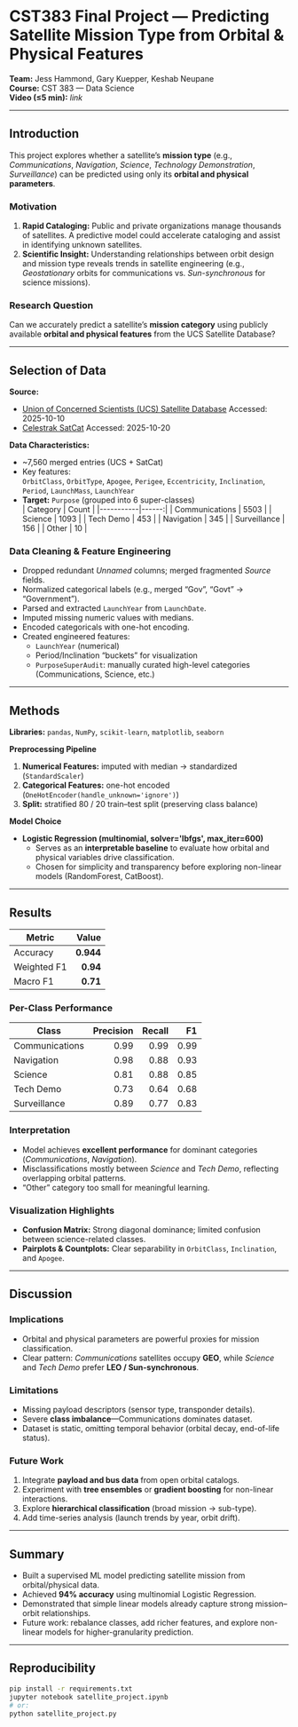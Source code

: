 # CST383 Final Project — Predicting Satellite Mission Type from Orbital & Physical Features

**Team:** Jess Hammond, Gary Kuepper, Keshab Neupane  
**Course:** CST 383 — Data Science  
**Video (≤5 min):** *link*  

---

## Introduction 

This project explores whether a satellite’s **mission type** (e.g., *Communications*, *Navigation*, *Science*, *Technology Demonstration*, *Surveillance*) can be predicted using only its **orbital and physical parameters**.

### Motivation
1. **Rapid Cataloging:** Public and private organizations manage thousands of satellites. A predictive model could accelerate cataloging and assist in identifying unknown satellites.
2. **Scientific Insight:** Understanding relationships between orbit design and mission type reveals trends in satellite engineering (e.g., *Geostationary* orbits for communications vs. *Sun-synchronous* for science missions).

### Research Question
Can we accurately predict a satellite’s **mission category** using publicly available **orbital and physical features** from the UCS Satellite Database?

---

## Selection of Data 

**Source:**  
- [Union of Concerned Scientists (UCS) Satellite Database](https://www.ucsusa.org/resources/satellite-database) Accessed: 2025-10-10  
- [Celestrak SatCat](https://celestrak.org/pub/satcat.csv)   Accessed: 2025-10-20

**Data Characteristics:**
- ~7,560 merged entries (UCS + SatCat)
- Key features:  
  `OrbitClass`, `OrbitType`, `Apogee`, `Perigee`, `Eccentricity`, `Inclination`, `Period`, `LaunchMass`, `LaunchYear`
- **Target:** `Purpose` (grouped into 6 super-classes)  
  | Category | Count |
  |-----------|------:|
  | Communications | 5503 |
  | Science | 1093 |
  | Tech Demo | 453 |
  | Navigation | 345 |
  | Surveillance | 156 |
  | Other | 10 |

### Data Cleaning & Feature Engineering
- Dropped redundant *Unnamed* columns; merged fragmented *Source* fields.  
- Normalized categorical labels (e.g., merged “Gov”, “Govt” → “Government”).  
- Parsed and extracted `LaunchYear` from `LaunchDate`.  
- Imputed missing numeric values with medians.  
- Encoded categoricals with one-hot encoding.  
- Created engineered features:
  - `LaunchYear` (numerical)
  - Period/Inclination “buckets” for visualization
  - `PurposeSuperAudit`: manually curated high-level categories (Communications, Science, etc.)

---

## Methods 

**Libraries:** `pandas`, `NumPy`, `scikit-learn`, `matplotlib`, `seaborn`

**Preprocessing Pipeline**
1. **Numerical Features:** imputed with median → standardized (`StandardScaler`)  
2. **Categorical Features:** one-hot encoded (`OneHotEncoder(handle_unknown='ignore')`)  
3. **Split:** stratified 80 / 20 train–test split (preserving class balance)

**Model Choice**
- **Logistic Regression (multinomial, solver='lbfgs', max_iter=600)**  
  - Serves as an **interpretable baseline** to evaluate how orbital and physical variables drive classification.
  - Chosen for simplicity and transparency before exploring non-linear models (RandomForest, CatBoost).

---

## Results 

| Metric | Value |
|--------|-------:|
| Accuracy | **0.944** |
| Weighted F1 | **0.94** |
| Macro F1 | **0.71** |

### Per-Class Performance
| Class | Precision | Recall | F1 |
|-------|-----------:|-------:|--:|
| Communications | 0.99 | 0.99 | 0.99 |
| Navigation | 0.98 | 0.88 | 0.93 |
| Science | 0.81 | 0.88 | 0.85 |
| Tech Demo | 0.73 | 0.64 | 0.68 |
| Surveillance | 0.89 | 0.77 | 0.83 |

### Interpretation
- Model achieves **excellent performance** for dominant categories (*Communications*, *Navigation*).  
- Misclassifications mostly between *Science* and *Tech Demo*, reflecting overlapping orbital patterns.  
- “Other” category too small for meaningful learning.

### Visualization Highlights
- **Confusion Matrix:** Strong diagonal dominance; limited confusion between science-related classes.  
- **Pairplots & Countplots:** Clear separability in `OrbitClass`, `Inclination`, and `Apogee`.

---

## Discussion 

### Implications
- Orbital and physical parameters are powerful proxies for mission classification.  
- Clear pattern: *Communications* satellites occupy **GEO**, while *Science* and *Tech Demo* prefer **LEO / Sun-synchronous**.  

### Limitations
- Missing payload descriptors (sensor type, transponder details).  
- Severe **class imbalance**—Communications dominates dataset.  
- Dataset is static, omitting temporal behavior (orbital decay, end-of-life status).

### Future Work
1. Integrate **payload and bus data** from open orbital catalogs.   
2. Experiment with **tree ensembles** or **gradient boosting** for non-linear interactions.
3. Explore **hierarchical classification** (broad mission → sub-type).
4. Add time-series analysis (launch trends by year, orbit drift).

---

## Summary 

- Built a supervised ML model predicting satellite mission from orbital/physical data.  
- Achieved **94% accuracy** using multinomial Logistic Regression.  
- Demonstrated that simple linear models already capture strong mission–orbit relationships.  
- Future work: rebalance classes, add richer features, and explore non-linear models for higher-granularity prediction.

---

##  Reproducibility

```bash
pip install -r requirements.txt
jupyter notebook satellite_project.ipynb
# or:
python satellite_project.py
